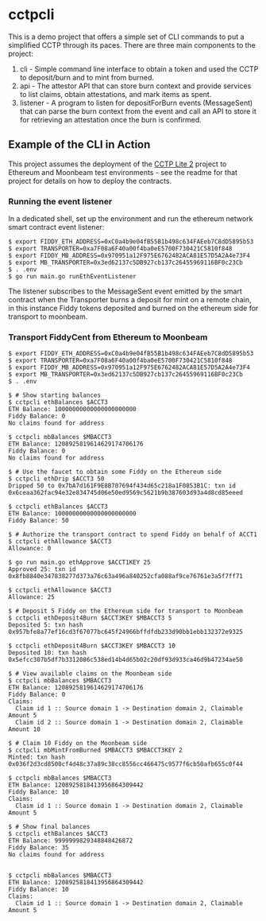 # cctpcli

This is a demo project that offers a simple set of CLI commands to
put a simplified CCTP through its paces. There are three main components to the project:

1. cli - Simple command line interface to obtain a token and used the CCTP
to deposit/burn and to mint from burned.
2. api - The attestor API that can store burn context and provide services
 to list claims, obtain attestations, and mark items as spent.
 3. listener - A program to listen for depositForBurn events (MessageSent) that can parse the burn context from the event and call an API to store it for retrieving an attestation once the burn is confirmed.

 ## Example of the CLI in Action

 This project assumes the deployment of the [CCTP Lite 2](https://github.com/d-smith/cctp-lite-2) project to Ethereum and Moonbeam test environments - see the readme for that project for details on how to deploy the contracts.


### Running the event listener

In a dedicated shell, set up the environment and run the ethereum network smart contract event listener:

```console
$ export FIDDY_ETH_ADDRESS=0xC0a4b9e04fB55B1b498c634FAEeb7C8dD5895b53
$ export TRANSPORTER=0xa7F08a6F40a00f4ba0eE5700F730421C5810f848
$ export FIDDY_MB_ADDRESS=0x970951a12F975E6762482ACA81E57D5A2A4e73F4
$ export MB_TRANSPORTER=0x3ed62137c5DB927cb137c26455969116BF0c23Cb
$ . .env
$ go run main.go runEthEventListener
```

The listener subscribes to the MessageSent event emitted by the smart contract when the Transporter burns
a deposit for mint on a remote chain, in this instance Fiddy tokens deposited and burned on the ethereum
side for transport to moonbeam.


### Transport FiddyCent from Ethereum to Moonbeam


```console
$ export FIDDY_ETH_ADDRESS=0xC0a4b9e04fB55B1b498c634FAEeb7C8dD5895b53
$ export TRANSPORTER=0xa7F08a6F40a00f4ba0eE5700F730421C5810f848
$ export FIDDY_MB_ADDRESS=0x970951a12F975E6762482ACA81E57D5A2A4e73F4
$ export MB_TRANSPORTER=0x3ed62137c5DB927cb137c26455969116BF0c23Cb
$ . .env

```

```console
$ # Show starting balances
$ cctpcli ethBalances $ACCT3
ETH Balance: 10000000000000000000000
Fiddy Balance: 0
No claims found for address

$ cctpcli mbBalances $MBACCT3
ETH Balance: 1208925819614629174706176
Fiddy Balance: 0
No claims found for address
```

```console
$ # Use the faucet to obtain some Fiddy on the Ethereum side
$ cctpcli ethDrip $ACCT3 50
Dripped 50 to 0x7bA7d161F9E8B707694f434d65c218a1F0853B1C: txn id 0x6ceaa362fac94e32e834745d06e50ed9569c5621b9b387603d93a4d8cd85eeed

$ cctpcli ethBalances $ACCT3
ETH Balance: 10000000000000000000000
Fiddy Balance: 50
```

```console
$ # Authorize the transport contract to spend Fiddy on behalf of ACCT1
$ cctpcli ethAllowance $ACCT3
Allowance: 0

$ go run main.go ethApprove $ACCT1KEY 25
Approved 25: txn id 0x8fb8840e347838277d373a76c63a496a840252cfa088af9ce76761e3a5f7ff71

$ cctpcli ethAllowance $ACCT3
Allowance: 25
```

```console
$ # Deposit 5 Fiddy on the Ethereum side for transport to Moonbeam
$ cctpcli ethDeposit4Burn $ACCT3KEY $MBACCT3 5
Deposited 5: txn hash 0x957bfe8a77ef16cd3f67077bc645f24966bffdfdb233d90bb1ebb132372e9325

$ cctpcli ethDeposit4Burn $ACCT3KEY $MBACCT3 10
Deposited 10: txn hash 0x5efcc307b5df7b3312086c538ed14b4d65b02c20df93d933ca46d9b47234ae50
```

```console
$ # View available claims on the Moonbeam side
$ cctpcli mbBalances $MBACCT3
ETH Balance: 1208925819614629174706176
Fiddy Balance: 0
Claims:
  Claim id 1 :: Source domain 1 -> Destination domain 2, Claimable Amount 5
  Claim id 2 :: Source domain 1 -> Destination domain 2, Claimable Amount 10
```

```console
$ # Claim 10 Fiddy on the Moonbeam side
$ cctpcli mbMintFromBurned $MBACCT3 $MBACCT3KEY 2
Minted: txn hash 0x036f2d3cd8500cf4d48c37a89c38cc8556cc466475c9577f6cb50afb655c0f44

$ cctpcli mbBalances $MBACCT3
ETH Balance: 1208925818413956864309442
Fiddy Balance: 10
Claims:
  Claim id 1 :: Source domain 1 -> Destination domain 2, Claimable Amount 5
```

```console
$ # Show final balances
$ cctpcli ethBalances $ACCT3
ETH Balance: 9999999829348848426872
Fiddy Balance: 35
No claims found for address


$ cctpcli mbBalances $MBACCT3
ETH Balance: 1208925818413956864309442
Fiddy Balance: 10
Claims:
  Claim id 1 :: Source domain 1 -> Destination domain 2, Claimable Amount 5
```


